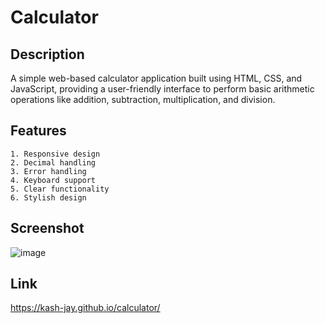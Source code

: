 # Calculator
## Description
A simple web-based calculator application built using HTML, CSS, and JavaScript, providing a user-friendly interface to perform basic arithmetic operations like addition, subtraction, multiplication, and division.
## Features
```
1. Responsive design
2. Decimal handling
3. Error handling
4. Keyboard support
5. Clear functionality
6. Stylish design
```
## Screenshot
![image](https://github.com/kash-jay/calculator/assets/99241956/5d36588e-031b-40d6-ba3f-8cf5eca5dd5a)
## Link
https://kash-jay.github.io/calculator/


